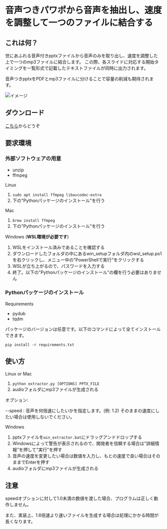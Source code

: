 # 音声つきパワポから音声を抽出し、速度を調整して一つのファイルに結合する

## これは何？

世にあふれる音声付きpptxファイルから音声のみを取り出し、速度を調整した上で一つのmp3ファイルに結合します。
この際、各スライドに対応する開始タイミングを一覧形式で記載したテキストファイルが同時に出力されます。

音声つきpptxをPDFとmp3ファイルに分けることで容量の削減も期待されます。

![イメージ](https://user-images.githubusercontent.com/37496476/138551995-88ab3f40-b833-4d18-b84b-5d70efce2b03.png)

## ダウンロード

[こちら](https://github.com/t0d4/pptx-narration-extractor/releases/latest)からどうぞ

## 要求環境

### 外部ソフトウェアの用意
- unzip
- ffmpeg

Linux

1. `sudo apt install ffmpeg libavcodec-extra`
2. 下の"Pythonパッケージのインストール"を行う

Mac

1. `brew install ffmpeg`
2. 下の"Pythonパッケージのインストール"を行う

Windows (**WSL環境が必要です**)
1. WSLをインストール済みであることを確認する
2. ダウンロードしたフォルダの中にあるwin_setupフォルダ内のwsl_setup.ps1を右クリックし、メニュー中の"PowerShellで実行"をクリックする
3. WSLが立ち上がるので、パスワードを入力する
4. 終了。以下の"Pythonパッケージのインストール"の欄を行う必要はありません

### Pythonパッケージのインストール

Requirements
- pydub
- tqdm

パッケージのバージョンは任意です。以下のコマンドによって全てインストールできます。

`pip install -r requirements.txt`

## 使い方

Linux or Mac

1. `python extractor.py [OPTIONS] PPTX_FILE`
2. audioフォルダにmp3ファイルが生成される

オプション:

   --speed : 音声を何倍速にしたいかを指定します。(例: 1.2) そのままの速度にしたい場合は使用しないでください。 

Windows

1. pptxファイルを`win_extractor.bat`にドラッグアンドドロップする
2. Windowsによって警告が表示されるので、開発者を信頼する場合は"詳細情報"を押して"実行"を押す
3. 音声の速度を変更したい場合は数値を入力し、もとの速度で良い場合はそのままでEnterを押す
4. audioフォルダにmp3ファイルが生成される

## 注意

speedオプションに対して1.0未満の数値を渡した場合、プログラムは正しく動作しません。

また、実装上、1.6倍速より速いファイルを生成する場合は処理にかかる時間が長くなります。